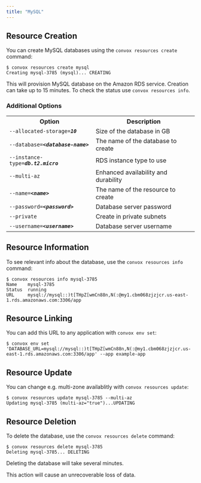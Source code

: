 ```yaml
---
title: "MySQL"
---
```


## Resource Creation

You can create MySQL databases using the `convox resources create` command:

    $ convox resources create mysql
    Creating mysql-3785 (mysql)... CREATING

This will provision MySQL database on the Amazon RDS service. Creation can take up to 15 minutes. To check the status use `convox resources info`.

### Additional Options

<table>
  <tr><th>Option</th><th>Description</th></tr>
  <tr><td><code>--allocated-storage=<b><i>10</i></b></code></td><td>Size of the database in GB</td></tr>
  <tr><td><code>--database=<b><i>&lt;database-name&gt;</i></b></code></td><td>The name of the database to create</td></tr>
  <tr><td><code>--instance-type=<b><i>db.t2.micro</i></b></code></td><td>RDS instance type to use</td></tr>
  <tr><td><code>--multi-az</code></td><td>Enhanced availability and durability</td></tr>
  <tr><td><code>--name=<b><i>&lt;name&gt;</i></b></code></td><td>The name of the resource to create</td></tr>
  <tr><td><code>--password=<b><i>&lt;password&gt;</i></b></code></td><td>Database server password</td></tr>
  <tr><td><code>--private</code></td><td>Create in private subnets</td></tr>
  <tr><td><code>--username=<b><i>&lt;username&gt;</i></b></code></td><td>Database server username</td></tr>
</table>

## Resource Information

To see relevant info about the database, use the `convox resources info` command:

    $ convox resources info mysql-3785
    Name    mysql-3785
    Status  running
    URL     mysql://mysql::)t[THpZ[wmCn88n,N(:@my1.cbm068zjzjcr.us-east-1.rds.amazonaws.com:3306/app

## Resource Linking

You can add this URL to any application with `convox env set`:

    $ convox env set 'DATABASE_URL=mysql://mysql::)t[THpZ[wmCn88n,N(:@my1.cbm068zjzjcr.us-east-1.rds.amazonaws.com:3306/app' --app example-app

## Resource Update

You can change e.g. multi-zone availablitly with `convox resources update`:

    $ convox resources update mysql-3785 --multi-az
    Updating mysql-3785 (multi-az="true")...UPDATING

## Resource Deletion

To delete the database, use the `convox resources delete` command:

    $ convox resources delete mysql-3785
    Deleting mysql-3785... DELETING

Deleting the database will take several minutes.

<div class="block-callout block-show-callout type-warning" markdown="1">
This action will cause an unrecoverable loss of data.
</div>

